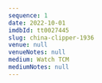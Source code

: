 ```yaml
---
sequence: 1
date: 2022-10-01
imdbId: tt0027445
slug: china-clipper-1936
venue: null
venueNotes: null
medium: Watch TCM
mediumNotes: null
---
```


